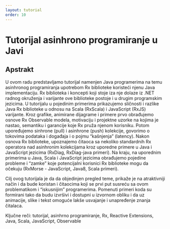 ```yaml
---
layout: tutorial
order: 10
---
```


# Tutorijal asinhrono programiranje u Javi 

## Apstrakt

U ovom radu predstavljamo tutorijal namenjen Java programerima na temu asinhronog programiranja upotrebom Rx biblioteke koristeći njenu Java implementaciju. Rx biblioteka i koncepti koji stoje iza nje dolaze iz .NET radnog okruženja i varijante ove biblioteke postoje i u drugim programskim jezicima. U tutorijalu u pojedinim primerima prikazujemo sličnosti i razlike Java Rx biblioteke  u odnosu na Scala (RxScala) i JavaScript (RxJS) varijante. Kroz grafike, animirane dijagrame i primere prvo obrađujemo osnove Rx Observable modela, motivaciju i projektne uzorke na kojima je nastao, semantiku i garancije koje Rx pruža njenom korisniku. Potom upoređujemo sinhrone (pull) i asinhrone (push) kolekcije, govorimo o tokovima podataka i događaja i o pojmu “kašnjenja” (latency). Nakon osnova Rx biblioteke, upoznajemo čitaoca sa nekoliko standardnih Rx operatora nad asinhronim kolekcijama kroz uporedne primere u Java i JavaScript jezicima (RxDiag, RxDiag-java primeri). Na kraju, na uporednim primerima u Java, Scala i JavaScript jezicima obrađujemo pojedine probleme i “zamke” koje potencijalni korisnici Rx biblioteke mogu da očekuju (RxMorse - JavaScript, Java8, Scala primeri).

Cilj ovog tutorijala je da da objedinjen pregled teme, prikaže je na atraktivniji način i da bude koristan i čitaocima koji se prvi put susreću sa ovom problematikom i “iskusnijim” programerima. Pomenuti primeri koda su formirani tako da budu izvršivi i dostupni u izvornom obliku i da uz animacije, slike i tekst omoguće lakše usvajanje i unapređenje znanja čitalaca. 

Ključne reči: tutorijal, asinhrno programiranje, Rx, Reactive Extensions, Java, Scala, JavaScript, Observable

